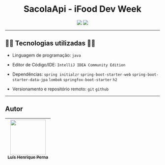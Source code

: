 <h1 align="center">SacolaApi - iFood Dev Week</h1>

<p align="center">
<img src="https://img.shields.io/badge/java-%23ED8B00.svg?style=for-the-badge&logo=java&logoColor=white"/>
<img src="https://img.shields.io/badge/spring-%236DB33F.svg?style=for-the-badge&logo=spring&logoColor=white"/>
</p>

---

## :man_technologist: Tecnologias utilizadas :man_technologist:

- Linguagem de programação: `java`

- Editor de Código/IDE: `IntelliJ IDEA Community Edition`

- Dependências: `spring initialzr` `spring-boot-starter-web` `spring-boot-starter-data-jpa` `lombok` `springfox-boot-starter` `h2`

- Versionamento e repositório remoto: `git` `github`

---

## Autor

| [<img src="https://avatars.githubusercontent.com/u/96630233?s=400&u=3400cfe6ba8fb87692f4f14cbdbef3e5cc996b67&v=4" width=115><br><sub>Luís Henrique Perna</sub>](https://github.com/luishperna) |
| :---: |